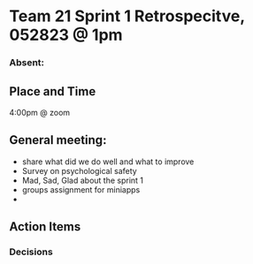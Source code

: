 #   Team 21 Sprint 1 Retrospecitve, 052823 @ 1pm

###   Absent:



##  Place and Time
4:00pm @ zoom


## General meeting:
- share what did we do well and what to improve
- Survey on psychological safety
- Mad, Sad, Glad about the sprint 1
- groups assignment for miniapps
- 

##  Action Items



###  Decisions
